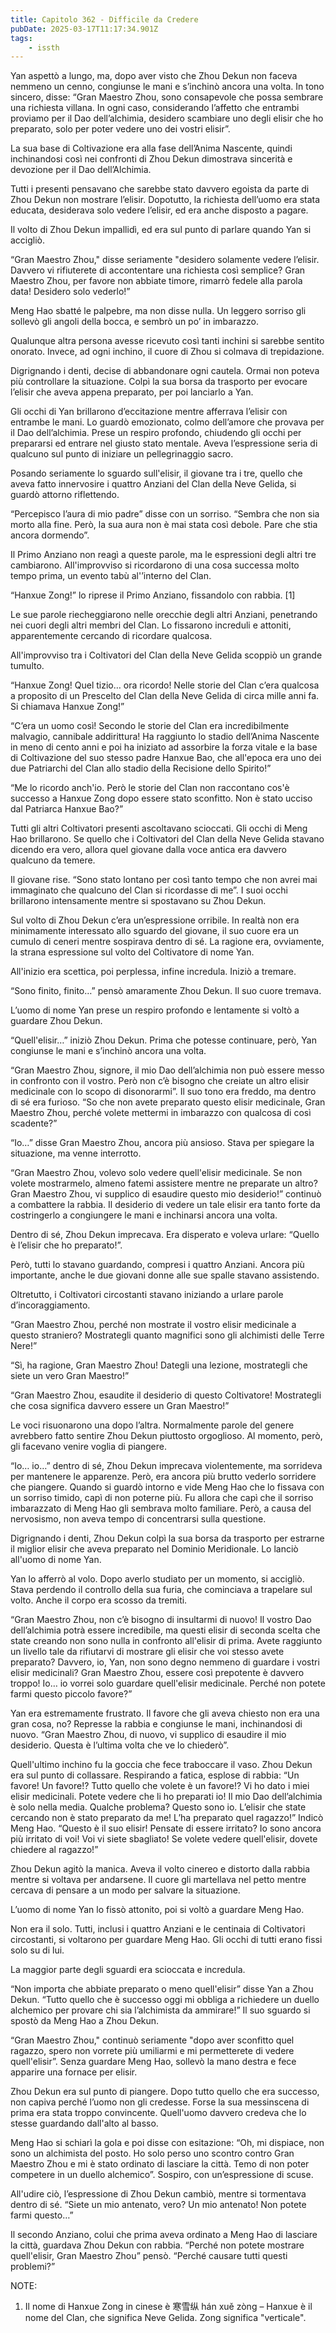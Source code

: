 ```yaml
---
title: Capitolo 362 - Difficile da Credere
pubDate: 2025-03-17T11:17:34.901Z
tags:
    - issth
---
```



Yan aspettò a lungo, ma, dopo aver visto che Zhou Dekun non faceva nemmeno un cenno, congiunse le mani e s’inchinò ancora una volta. In tono sincero, disse: “Gran Maestro Zhou, sono consapevole che possa sembrare una richiesta villana. In ogni caso, considerando l’affetto che entrambi proviamo per il Dao dell’alchimia, desidero scambiare uno degli elisir che ho preparato, solo per poter vedere uno dei vostri elisir”.


La sua base di Coltivazione era alla fase dell’Anima Nascente, quindi inchinandosi così nei confronti di Zhou Dekun dimostrava sincerità e devozione per il Dao dell’Alchimia.


Tutti i presenti pensavano che sarebbe stato davvero egoista da parte di Zhou Dekun non mostrare l’elisir.
Dopotutto, la richiesta dell’uomo era stata educata, desiderava solo vedere l’elisir, ed era anche disposto a pagare.


Il volto di Zhou Dekun impallidì, ed era sul punto di parlare quando Yan si accigliò.


“Gran Maestro Zhou," disse seriamente "desidero solamente vedere l’elisir. Davvero vi rifiuterete di accontentare una richiesta così semplice? Gran Maestro Zhou, per favore non abbiate timore, rimarrò fedele alla parola data! Desidero solo vederlo!”


Meng Hao sbatté le palpebre, ma non disse nulla. Un leggero sorriso gli sollevò gli angoli della bocca, e sembrò un po’ in imbarazzo.


Qualunque altra persona avesse ricevuto così tanti inchini si sarebbe sentito onorato. Invece, ad ogni inchino, il cuore di Zhou si colmava di trepidazione.


Digrignando i denti, decise di abbandonare ogni cautela. Ormai non poteva più controllare la situazione.
Colpì la sua borsa da trasporto per evocare l’elisir che aveva appena preparato, per poi lanciarlo a Yan.


Gli occhi di Yan brillarono d’eccitazione mentre afferrava l’elisir con entrambe le mani. Lo guardò emozionato, colmo dell’amore che provava per il Dao dell’alchimia. Prese un respiro profondo, chiudendo gli occhi per prepararsi ed entrare nel giusto stato mentale. Aveva l’espressione seria di qualcuno sul punto di iniziare un pellegrinaggio sacro.


Posando seriamente lo sguardo sull'elisir, il giovane tra i tre, quello che aveva fatto innervosire i quattro Anziani del Clan della Neve Gelida, si guardò attorno riflettendo.


“Percepisco l’aura di mio padre” disse con un sorriso. “Sembra che non sia morto alla fine. Però, la sua aura non è mai stata così debole. Pare che stia ancora dormendo”.


Il Primo Anziano non reagì a queste parole, ma le espressioni degli altri tre cambiarono. All'improvviso si ricordarono di una cosa successa molto tempo prima, un evento tabù al'’interno del Clan.


“Hanxue Zong!” lo riprese il Primo Anziano, fissandolo con rabbia. [1]


Le sue parole riecheggiarono nelle orecchie degli altri Anziani, penetrando nei cuori degli altri membri del Clan. Lo fissarono increduli e attoniti, apparentemente cercando di ricordare qualcosa.


All'improvviso tra i Coltivatori del Clan della Neve Gelida scoppiò un grande tumulto.


“Hanxue Zong! Quel tizio… ora ricordo! Nelle storie del Clan c’era qualcosa a proposito di un Prescelto del Clan della Neve Gelida di circa mille anni fa. Si chiamava Hanxue Zong!”


“C’era un uomo così! Secondo le storie del Clan era incredibilmente malvagio, cannibale addirittura! Ha raggiunto lo stadio dell’Anima Nascente in meno di cento anni e poi ha iniziato ad assorbire la forza vitale e la base di Coltivazione del suo stesso padre Hanxue Bao, che all'epoca era uno dei due Patriarchi del Clan allo stadio della Recisione dello Spirito!”


“Me lo ricordo anch'io. Però le storie del Clan non raccontano cos'è successo a Hanxue Zong dopo essere stato sconfitto. Non è stato ucciso dal Patriarca Hanxue Bao?”


Tutti gli altri Coltivatori presenti ascoltavano scioccati. Gli occhi di Meng Hao brillarono. Se quello che i Coltivatori del Clan della Neve Gelida stavano dicendo era vero, allora quel giovane dalla voce antica era davvero qualcuno da temere.


Il giovane rise. “Sono stato lontano per così tanto tempo che non avrei mai immaginato che qualcuno del Clan si ricordasse di me”. I suoi occhi brillarono intensamente mentre si spostavano su Zhou Dekun.


Sul volto di Zhou Dekun c’era un’espressione orribile. In realtà non era minimamente interessato allo sguardo del giovane, il suo cuore era un cumulo di ceneri mentre sospirava dentro di sé. La ragione era, ovviamente, la strana espressione sul volto del Coltivatore di nome Yan.


All'inizio era scettica, poi perplessa, infine incredula. Iniziò a tremare.


“Sono finito, finito…” pensò amaramente Zhou Dekun. Il suo cuore tremava.


L’uomo di nome Yan prese un respiro profondo e lentamente si voltò a guardare Zhou Dekun.


“Quell'elisir…” iniziò Zhou Dekun. Prima che potesse continuare, però, Yan congiunse le mani e s’inchinò ancora una volta.


“Gran Maestro Zhou, signore, il mio Dao dell’alchimia non può essere messo in confronto con il vostro.
Però non c’è bisogno che creiate un altro elisir medicinale con lo scopo di disonorarmi”. Il suo tono era freddo, ma dentro di sé era furioso. “So che non avete preparato questo elisir medicinale, Gran Maestro Zhou, perché volete mettermi in imbarazzo con qualcosa di così scadente?”


“Io…” disse Gran Maestro Zhou, ancora più ansioso. Stava per spiegare la situazione, ma venne interrotto.


“Gran Maestro Zhou, volevo solo vedere quell'elisir medicinale. Se non volete mostrarmelo, almeno fatemi assistere mentre ne preparate un altro? Gran Maestro Zhou, vi supplico di esaudire questo mio desiderio!”
continuò a combattere la rabbia. Il desiderio di vedere un tale elisir era tanto forte da costringerlo a congiungere le mani e inchinarsi ancora una volta.


Dentro di sé, Zhou Dekun imprecava. Era disperato e voleva urlare: “Quello è l’elisir che ho preparato!”.


Però, tutti lo stavano guardando, compresi i quattro Anziani. Ancora più importante, anche le due giovani donne alle sue spalle stavano assistendo.


Oltretutto, i Coltivatori circostanti stavano iniziando a urlare parole d’incoraggiamento.


“Gran Maestro Zhou, perché non mostrate il vostro elisir medicinale a questo straniero? Mostrategli quanto magnifici sono gli alchimisti delle Terre Nere!”


“Sì, ha ragione, Gran Maestro Zhou! Dategli una lezione, mostrategli che siete un vero Gran Maestro!”


“Gran Maestro Zhou, esaudite il desiderio di questo Coltivatore! Mostrategli che cosa significa davvero essere un Gran Maestro!”


Le voci risuonarono una dopo l’altra. Normalmente parole del genere avrebbero fatto sentire Zhou Dekun piuttosto orgoglioso. Al momento, però, gli facevano venire voglia di piangere.


“Io… io…” dentro di sé, Zhou Dekun imprecava violentemente, ma sorrideva per mantenere le apparenze.
Però, era ancora più brutto vederlo sorridere che piangere. Quando si guardò intorno e vide Meng Hao che lo fissava con un sorriso timido, capì di non poterne più. Fu allora che capì che il sorriso imbarazzato di Meng Hao gli sembrava molto familiare. Però, a causa del nervosismo, non aveva tempo di concentrarsi sulla questione.


Digrignando i denti, Zhou Dekun colpì la sua borsa da trasporto per estrarne il miglior elisir che aveva preparato nel Dominio Meridionale. Lo lanciò all'uomo di nome Yan.


Yan lo afferrò al volo. Dopo averlo studiato per un momento, si accigliò. Stava perdendo il controllo della sua furia, che cominciava a trapelare sul volto. Anche il corpo era scosso da tremiti.


“Gran Maestro Zhou, non c’è bisogno di insultarmi di nuovo! Il vostro Dao dell’alchimia potrà essere incredibile, ma questi elisir di seconda scelta che state creando non sono nulla in confronto all'elisir di prima. Avete raggiunto un livello tale da rifiutarvi di mostrare gli elisir che voi stesso avete preparato? Davvero, io, Yan, non sono degno nemmeno di guardare i vostri elisir medicinali? Gran Maestro Zhou, essere così prepotente è davvero troppo! Io… io vorrei solo guardare quell'elisir medicinale. Perché non potete farmi questo piccolo favore?”


Yan era estremamente frustrato. Il favore che gli aveva chiesto non era una gran cosa, no? Represse la rabbia e congiunse le mani, inchinandosi di nuovo. “Gran Maestro Zhou, di nuovo, vi supplico di esaudire il mio desiderio. Questa è l’ultima volta che ve lo chiederò”.


Quell'ultimo inchino fu la goccia che fece traboccare il vaso. Zhou Dekun era sul punto di collassare.
Respirando a fatica, esplose di rabbia: “Un favore! Un favore!? Tutto quello che volete è un favore!? Vi ho dato i miei elisir medicinali. Potete vedere che li ho preparati io! Il mio Dao dell’alchimia è solo nella media. Qualche problema? Questo sono io. L’elisir che state cercando non è stato preparato da me! L’ha preparato quel ragazzo!” Indicò Meng Hao. “Questo è il suo elisir! Pensate di essere irritato? Io sono ancora più irritato di voi! Voi vi siete sbagliato! Se volete vedere quell'elisir, dovete chiedere al ragazzo!”


Zhou Dekun agitò la manica. Aveva il volto cinereo e distorto dalla rabbia mentre si voltava per andarsene. Il cuore gli martellava nel petto mentre cercava di pensare a un modo per salvare la situazione.


L’uomo di nome Yan lo fissò attonito, poi si voltò a guardare Meng Hao.


Non era il solo. Tutti, inclusi i quattro Anziani e le centinaia di Coltivatori circostanti, si voltarono per guardare Meng Hao. Gli occhi di tutti erano fissi solo su di lui.


La maggior parte degli sguardi era scioccata e incredula.


“Non importa che abbiate preparato o meno quell'elisir” disse Yan a Zhou Dekun. “Tutto quello che è successo oggi mi obbliga a richiedere un duello alchemico per provare chi sia l’alchimista da ammirare!”
Il suo sguardo si spostò da Meng Hao a Zhou Dekun.


“Gran Maestro Zhou," continuò seriamente "dopo aver sconfitto quel ragazzo, spero non vorrete più umiliarmi e mi permetterete di vedere quell'elisir”. Senza guardare Meng Hao, sollevò la mano destra e fece apparire una fornace per elisir.


Zhou Dekun era sul punto di piangere. Dopo tutto quello che era successo, non capiva perché l’uomo non gli credesse. Forse la sua messinscena di prima era stata troppo convincente. Quell'uomo davvero credeva che lo stesse guardando dall'alto al basso.


Meng Hao si schiarì la gola e poi disse con esitazione: “Oh, mi dispiace, non sono un alchimista del posto. Ho solo perso uno scontro contro Gran Maestro Zhou e mi è stato ordinato di lasciare la città. Temo di non poter competere in un duello alchemico”. Sospiro, con un’espressione di scuse.


All'udire ciò, l’espressione di Zhou Dekun cambiò, mentre si tormentava dentro di sé. “Siete un mio antenato, vero? Un mio antenato! Non potete farmi questo…”


Il secondo Anziano, colui che prima aveva ordinato a Meng Hao di lasciare la città, guardava Zhou Dekun con rabbia. “Perché non potete mostrare quell'elisir, Gran Maestro Zhou” pensò. “Perché causare tutti questi problemi?”


NOTE:


1. Il nome di Hanxue Zong in cinese è 寒雪纵 hán xuě zòng – Hanxue è il nome del Clan, che significa Neve Gelida. Zong significa "verticale".
                                


                                



